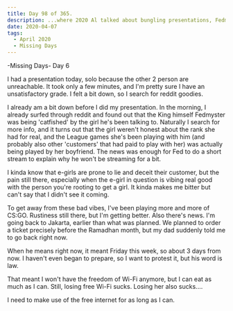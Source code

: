```yaml
---
title: Day 98 of 365.
description: ...where 2020 Al talked about bungling presentations, Fedmyster, e-girls, CS:GO, and plans to go back to Jakarta in the sixth day of his week-long series of Missing Days.
date: 2020-04-07
tags:
  - April 2020
  - Missing Days
---
```


-Missing Days-
Day 6

I had a presentation today, solo because the other 2 person are unreachable. It took only a few minutes, and I'm pretty sure I have an unsatisfactory grade. I felt a bit down, so I search for reddit goodies. 

I already am a bit down before I did my presentation. In the morning, I already surfed through reddit and found out that the King himself Fedmyster was being 'catfished' by the girl he's been talking to. Naturally I search for more info, and it turns out that the girl weren't honest about the rank she had for real, and the League games she's been playing with him (and probably also other 'customers' that had paid to play with her) was actually being played by her boyfriend. The news was enough for Fed to do a short stream to explain why he won't be streaming for a bit.

I kinda know that e-girls are prone to lie and deceit their customer, but the pain still there, especially when the e-girl in question is vibing real good with the person you're rooting to get a girl. It kinda makes me bitter but can't say that I didn't see it coming.

To get away from these bad vibes, I've been playing more and more of CS:GO. Rustiness still there, but I'm getting better. Also there's news. I'm going back to Jakarta, earlier than what was planned. We planned to order a ticket precisely before the Ramadhan month, but my dad suddenly told me to go back right now. 

When he means right now, it meant Friday this week, so about 3 days from now. I haven't even began to prepare, so I want to protest it, but his word is law.

That meant I won't have the freedom of Wi-Fi anymore, but I can eat as much as I can. Still, losing free Wi-Fi sucks. Losing her also sucks....

I need to make use of the free internet for as long as I can.